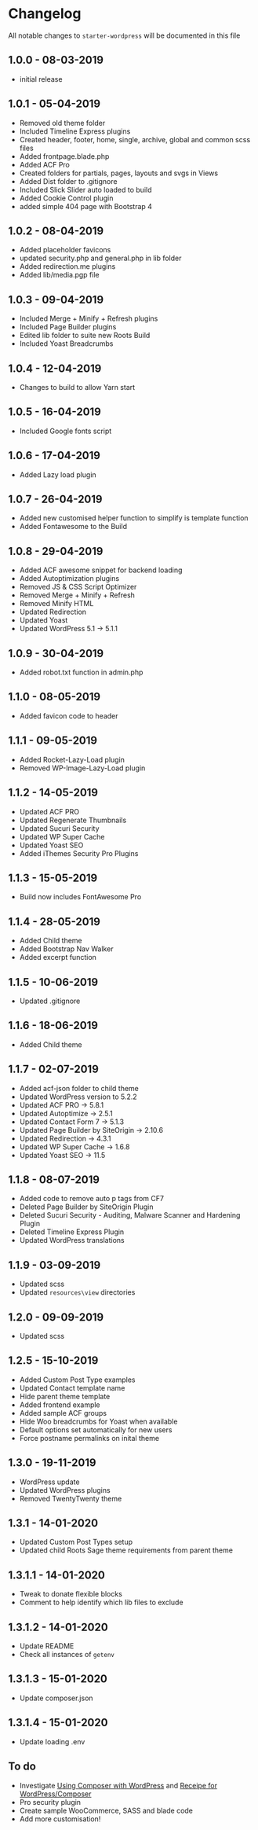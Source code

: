 # Changelog

All notable changes to `starter-wordpress` will be documented in this file

## 1.0.0 - 08-03-2019

- initial release

## 1.0.1 - 05-04-2019

- Removed old theme folder
- Included Timeline Express plugins
- Created header, footer, home, single, archive, global and common scss files
- Added frontpage.blade.php
- Added ACF Pro
- Created folders for partials, pages, layouts and svgs in Views
- Added Dist folder to .gitignore
- Included Slick Slider auto loaded to build
- Added Cookie Control plugin
- added simple 404 page with Bootstrap 4

## 1.0.2 - 08-04-2019

- Added placeholder favicons
- updated security.php and general.php in lib folder
- Added redirection.me plugins
- Added lib/media.pgp file

## 1.0.3 - 09-04-2019

- Included Merge + Minify + Refresh plugins
- Included Page Builder plugins
- Edited lib folder to suite new Roots Build
- Included Yoast Breadcrumbs

## 1.0.4 - 12-04-2019

- Changes to build to allow Yarn start

## 1.0.5 - 16-04-2019

- Included Google fonts script

## 1.0.6 - 17-04-2019

- Added Lazy load plugin

## 1.0.7 - 26-04-2019

- Added new customised helper function to simplify is template function
- Added Fontawesome to the Build

## 1.0.8 - 29-04-2019

- Added ACF awesome snippet for backend loading
- Added Autoptimization plugins
- Removed JS & CSS Script Optimizer
- Removed Merge + Minify + Refresh
- Removed Minify HTML
- Updated Redirection
- Updated Yoast
- Updated WordPress 5.1 -> 5.1.1

## 1.0.9 - 30-04-2019

- Added robot.txt function in admin.php

## 1.1.0 - 08-05-2019

- Added favicon code to header

## 1.1.1 - 09-05-2019

- Added Rocket-Lazy-Load plugin
- Removed WP-Image-Lazy-Load plugin

## 1.1.2 - 14-05-2019

- Updated ACF PRO
- Updated Regenerate Thumbnails
- Updated Sucuri Security
- Updated WP Super Cache
- Updated Yoast SEO
- Added iThemes Security Pro Plugins

## 1.1.3 - 15-05-2019

- Build now includes FontAwesome Pro

## 1.1.4 - 28-05-2019

- Added Child theme
- Added Bootstrap Nav Walker
- Added excerpt function

## 1.1.5 - 10-06-2019

- Updated .gitignore

## 1.1.6 - 18-06-2019

- Added Child theme

## 1.1.7 - 02-07-2019

- Added acf-json folder to child theme
- Updated WordPress version to 5.2.2
- Updated ACF PRO -> 5.8.1
- Updated Autoptimize -> 2.5.1
- Updated Contact Form 7 -> 5.1.3
- Updated Page Builder by SiteOrigin -> 2.10.6
- Updated Redirection -> 4.3.1
- Updated WP Super Cache -> 1.6.8
- Updated Yoast SEO -> 11.5

## 1.1.8 - 08-07-2019

- Added code to remove auto p tags from CF7
- Deleted Page Builder by SiteOrigin Plugin
- Deleted Sucuri Security - Auditing, Malware Scanner and    Hardening Plugin
- Deleted Timeline Express Plugin
- Updated WordPress translations

## 1.1.9 - 03-09-2019

- Updated scss
- Updated `resources\view` directories

## 1.2.0 - 09-09-2019

- Updated scss

## 1.2.5 - 15-10-2019

- Added Custom Post Type examples
- Updated Contact template name
- Hide parent theme template
- Added frontend example
- Added sample ACF groups
- Hide Woo breadcrumbs for Yoast when available
- Default options set automatically for new users
- Force postname permalinks on inital theme

## 1.3.0 - 19-11-2019

- WordPress update
- Updated WordPress plugins
- Removed TwentyTwenty theme

## 1.3.1 - 14-01-2020

- Updated Custom Post Types setup
- Updated child Roots Sage theme requirements from parent theme

## 1.3.1.1 - 14-01-2020

- Tweak to donate flexible blocks
- Comment to help identify which lib files to exclude

## 1.3.1.2 - 14-01-2020

- Update README
- Check all instances of `getenv`

## 1.3.1.3 - 15-01-2020

- Update composer.json

## 1.3.1.4 - 15-01-2020

- Update loading .env

## To do
- Investigate [Using Composer with WordPress](https://roots.io/using-composer-with-wordpress/) and [Receipe for WordPress/Composer](http://composer.rarst.net/#recipes)
- Pro security plugin
- Create sample WooCommerce, SASS and blade code
- Add more customisation!

